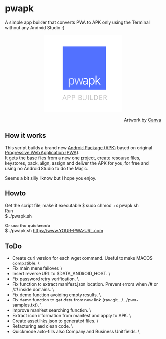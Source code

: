 # pwapk
A simple app builder that converts PWA to APK only using the Terminal without any Android Studio :)
<br />
<p align="center"><img src="https://raw.githubusercontent.com/saymoncoppi/pwapk/master/pwapk.png" height="50%" width="50%"></p>
<div align="right">Artwork by <a href="https://www.canva.com/">Canva</a></div>

## How it works
This script builds a brand new <a href="https://en.wikipedia.org/wiki/Android_application_package">Android Package (APK)</a> based on original <a href="https://en.wikipedia.org/wiki/Progressive_web_application">Progressive Web Application (PWA)</a>. \
It gets the base files from a new one project, create resourse files, keystores, pack, align, assign and deliver the APK for you, for free and using no Android Studio to do the Magic.

Seems a bit silly I know but I hope you enjoy. 

## Howto
Get the script file, make it executable
$ sudo chmod +x pwapk.sh \
Run \
$ ./pwapk.sh

Or use the quickmode \
$ ./pwapk.sh https://www.YOUR-PWA-URL.com

## ToDo
- Create curl version for each wget command. Useful to make MACOS compatible. \
- Fix main menu failover. \
- Insert reverse URL to $DATA_ANDROID_HOST. \
- Fix password retry verification. \
- Fix function to extract manifest.json location. Prevent errors when /# or /#! inside domains. \
- Fix demo function avoiding empty results. \
- Fix demo function to get data from new link (raw.git.../.../pwa-samples.txt). \
- Improve manifest searching function. \
- Extract icon information from manifest and apply to APK. \
- Create assetlinks.json to generated files. \
- Refacturing and clean code. \
- Quickmode auto-fills also Company and Business Unit fields. \

